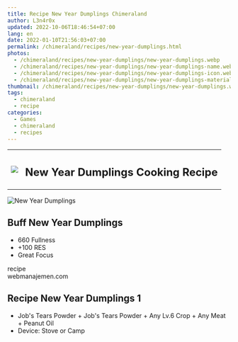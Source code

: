```yaml
---
title: Recipe New Year Dumplings Chimeraland
author: L3n4r0x
updated: 2022-10-06T18:46:54+07:00
lang: en
date: 2022-01-10T21:56:03+07:00
permalink: /chimeraland/recipes/new-year-dumplings.html
photos:
  - /chimeraland/recipes/new-year-dumplings/new-year-dumplings.webp
  - /chimeraland/recipes/new-year-dumplings/new-year-dumplings-name.webp
  - /chimeraland/recipes/new-year-dumplings/new-year-dumplings-icon.webp
  - /chimeraland/recipes/new-year-dumplings/new-year-dumplings-material.webp
thumbnail: /chimeraland/recipes/new-year-dumplings/new-year-dumplings.webp
tags:
  - chimeraland
  - recipe
categories:
  - Games
  - chimeraland
  - recipes
---
```


<link
  rel="stylesheet"
  href="https://rawcdn.githack.com/dimaslanjaka/Web-Manajemen/870a349/css/bootstrap-5-3-0-alpha3-wrapper.css"
/>
<section id="bootstrap-wrapper">
  <div class="row mb-2">
    <div class="col-md-12 mb-2">
      <table class="table" id="post-info">
        <tbody>
          <tr>
            <td>
              <img
                class="d-inline-block me-2"
                src="/chimeraland/recipes/new-year-dumplings/new-year-dumplings-icon.webp"
                width="auto"
                height="auto"
              />
            </td>
            <td><h1 class="fs-5">New Year Dumplings Cooking Recipe</h1></td>
          </tr>
        </tbody>
      </table>
    </div>
  </div>
  <div class="card mb-2 bg-dark text-light">
    <div class="row g-0">
      <div class="col-sm-4 position-relative mb-2">
        <img
          src="/chimeraland/recipes/new-year-dumplings/new-year-dumplings-material.webp"
          class="card-img fit-cover w-100 h-100"
          alt="New Year Dumplings"
          data-fancybox="true"
        />
      </div>
      <div class="col-sm-8 mb-2">
        <div class="card-body">
          <h2 class="card-title fs-5">Buff New Year Dumplings</h2>
          <div class="card-text">
            <ul>
              <li>660 Fullness</li>
              <li>+100 RES</li>
              <li>Great Focus</li>
            </ul>
          </div>
          <span class="badge rounded-pill">recipe</span>
        </div>
        <div class="card-footer text-end text-muted">webmanajemen.com</div>
      </div>
    </div>
  </div>
  <div class="row mb-2">
    <div class="col-12 col-lg-6 recipe-item mb-2">
      <div class="card bg-dark text-light">
        <div class="card-body">
          <h2 class="card-title fs-5">Recipe New Year Dumplings 1</h2>
          <div class="card-text">
            <ul>
              <li>
                Job&#x27;s Tears Powder<span> + </span>Job&#x27;s Tears
                Powder<span> + </span>Any Lv.6 Crop<span> + </span>Any Meat<span>
                  + </span
                >Peanut Oil
              </li>
              <li>Device: Stove or Camp</li>
            </ul>
          </div>
        </div>
      </div>
    </div>
  </div>
</section>